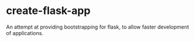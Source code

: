 # create-flask-app
An attempt at providing bootstrapping for flask, to allow faster development of applications.
